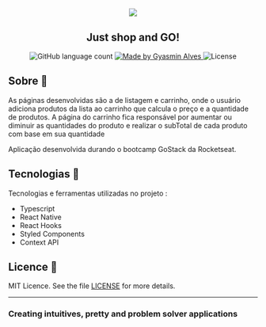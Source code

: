 

<h1 align="center">
   <img src = "https://ik.imagekit.io/am6iypeh5w/GoMarketplace_jKM5H9LwsJ.png" widht="200px" />
</h1>


<h2 align="center"> Just shop and GO! </h2>

<p align="center">
  <img alt="GitHub language count" src="https://img.shields.io/github/languages/count/GyALves/GoMarketplace?color=red">

  <a href="https://www.linkedin.com/in/gyasmin-assun%C3%A7%C3%A3o-223417180/">
    <img alt="Made by Gyasmin Alves" src="https://img.shields.io/badge/made%20by-Gyasmin%20Alves-red">
  </a>

 <img alt="License" src="https://img.shields.io/github/license/GyAlves/GoMarketplace?color=red">

</p>






##  Sobre  📖
As páginas desenvolvidas são a de listagem e carrinho, onde o usuário adiciona produtos da lista ao carrinho que calcula o preço e a quantidade de produtos. A página do carrinho fica 
responsável por aumentar ou diminuir as quantidades do produto e realizar o subTotal de cada produto com base em sua quantidade

Aplicação desenvolvida durando o bootcamp GoStack da Rocketseat.

## Tecnologias  📱 

Tecnologias e ferramentas utilizadas no projeto :

- Typescript
- React Native 
- React Hooks 
- Styled Components
- Context API


##  Licence :memo:

MIT Licence. See the file [LICENSE](LICENSE.md) for more details.

---

### Creating intuitives, pretty and problem solver applications
